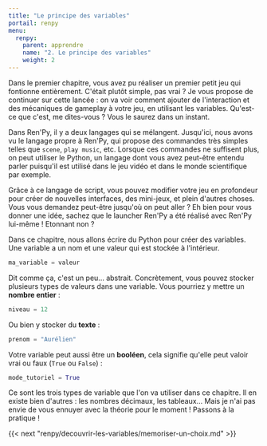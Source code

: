 ```yaml
---
title: "Le principe des variables"
portail: renpy
menu:
  renpy:
    parent: apprendre
    name: "2. Le principe des variables"
    weight: 2
---
```


Dans le premier chapitre, vous avez pu réaliser un premier petit jeu qui fontionne entièrement. C'était plutôt simple, pas vrai ? Je vous propose de continuer sur cette lancée : on va voir comment ajouter de l'interaction et des mécaniques de gameplay à votre jeu, en utilisant les variables. Qu'est-ce que c'est, me dites-vous ? Vous le saurez dans un instant.

Dans Ren'Py, il y a deux langages qui se mélangent. Jusqu'ici, nous avons vu le langage propre à Ren'Py, qui propose des commandes très simples telles que `scene`, `play music`, etc. Lorsque ces commandes ne suffisent plus, on peut utiliser le Python, un langage dont vous avez peut-être entendu parler puisqu'il est utilisé dans le jeu vidéo et dans le monde scientifique par exemple.

Grâce à ce langage de script, vous pouvez modifier votre jeu en profondeur pour créer de nouvelles interfaces, des mini-jeux, et plein d'autres choses. Vous vous demandez peut-être jusqu'où on peut aller ? Eh bien pour vous donner une idée, sachez que le launcher Ren'Py a été réalisé avec Ren'Py lui-même ! Etonnant non ?

Dans ce chapitre, nous allons écrire du Python pour créer des variables. Une variable a un nom et une valeur qui est stockée à l'intérieur.

```python
ma_variable = valeur
```

Dit comme ça, c'est un peu... abstrait. Concrètement, vous pouvez stocker plusieurs types de valeurs dans une variable. Vous pourriez y mettre un **nombre entier** :

```python
niveau = 12
```

Ou bien y stocker du **texte** :

```python
prenom = "Aurélien"
```

Votre variable peut aussi être un **booléen**, cela signifie qu'elle peut valoir vrai ou faux (`True` ou `False`) :

```python
mode_tutoriel = True
```

Ce sont les trois types de variable que l'on va utiliser dans ce chapitre. Il en existe bien d'autres : les nombres décimaux, les tableaux... Mais je n'ai pas envie de vous ennuyer avec la théorie pour le moment ! Passons à la pratique !

{{< next "renpy/decouvrir-les-variables/memoriser-un-choix.md" >}}
